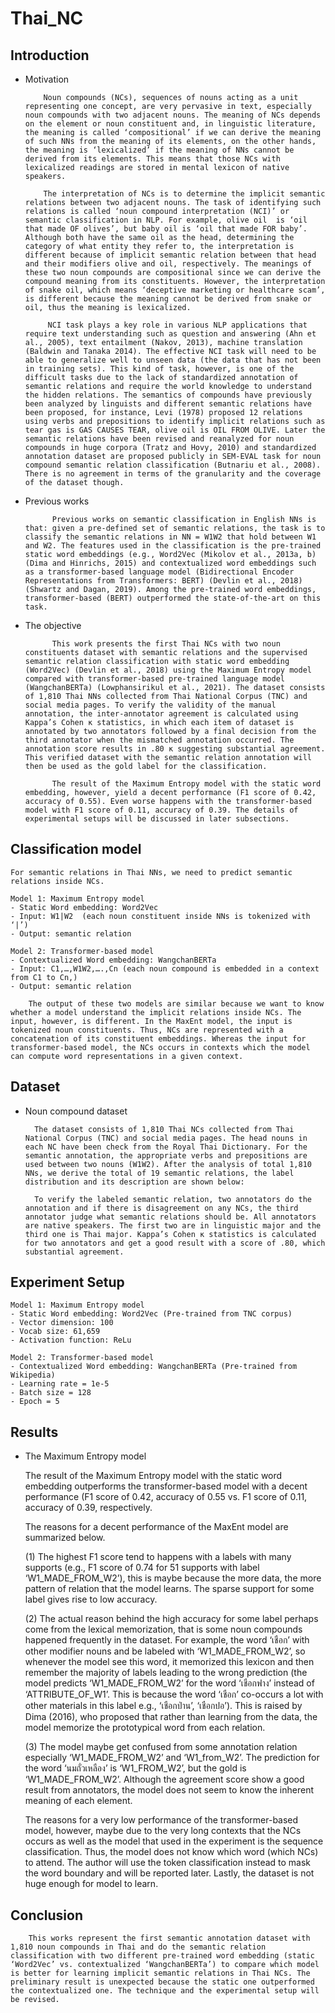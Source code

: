 # Thai_NC

## Introduction
- Motivation

          Noun compounds (NCs), sequences of nouns acting as a unit representing one concept, are very pervasive in text, especially noun compounds with two adjacent nouns. The meaning of NCs depends on the element or noun constituent and, in linguistic literature, the meaning is called ‘compositional’ if we can derive the meaning of such NNs from the meaning of its elements, on the other hands, the meaning is ‘lexicalized’ if the meaning of NNs cannot be derived from its elements. This means that those NCs with lexicalized readings are stored in mental lexicon of native speakers.

          The interpretation of NCs is to determine the implicit semantic relations between two adjacent nouns. The task of identifying such relations is called ‘noun compound interpretation (NCI)’ or semantic classification in NLP. For example, olive oil  is ‘oil that made OF olives’, but baby oil is ‘oil that made FOR baby’. Although both have the same oil as the head, determining the category of what entity they refer to, the interpretation is different because of implicit semantic relation between that head and their modifiers olive and oil, respectively. The meanings of these two noun compounds are compositional since we can derive the compound meaning from its constituents. However, the interpretation of snake oil, which means ‘deceptive marketing or healthcare scam’, is different because the meaning cannot be derived from snake or oil, thus the meaning is lexicalized. 

           NCI task plays a key role in various NLP applications that require text understanding such as question and answering (Ahn et al., 2005), text entailment (Nakov, 2013), machine translation (Baldwin and Tanaka 2014). The effective NCI task will need to be able to generalize well to unseen data (the data that has not been in training sets). This kind of task, however, is one of the difficult tasks due to the lack of standardized annotation of semantic relations and require the world knowledge to understand the hidden relations. The semantics of compounds have previously been analyzed by linguists and different semantic relations have been proposed, for instance, Levi (1978) proposed 12 relations using verbs and prepositions to identify implicit relations such as tear gas is GAS CAUSES TEAR, olive oil is OIL FROM OLIVE. Later the semantic relations have been revised and reanalyzed for noun compounds in huge corpora (Tratz and Hovy, 2010) and standardized annotation dataset are proposed publicly in SEM-EVAL task for noun compound semantic relation classification (Butnariu et al., 2008). There is no agreement in terms of the granularity and the coverage of the dataset though.
- Previous works

	        Previous works on semantic classification in English NNs is that: given a pre-defined set of semantic relations, the task is to classify the semantic relations in NN = W1W2 that hold between W1 and W2. The features used in the classification is the pre-trained static word embeddings (e.g., Word2Vec (Mikolov et al., 2013a, b) (Dima and Hinrichs, 2015) and contextualized word embeddings such as a transformer-based language model (Bidirectional Encoder Representations from Transformers: BERT) (Devlin et al., 2018) (Shwartz and Dagan, 2019). Among the pre-trained word embeddings, transformer-based (BERT) outperformed the state-of-the-art on this task.

- The objective

	        This work presents the first Thai NCs with two noun constituents dataset with semantic relations and the supervised semantic relation classification with static word embedding (Word2Vec) (Devlin et al., 2018) using the Maximum Entropy model compared with transformer-based pre-trained language model (WangchanBERTa) (Lowphansirikul et al., 2021). The dataset consists of 1,810 Thai NNs collected from Thai National Corpus (TNC) and social media pages. To verify the validity of the manual annotation, the inter-annotator agreement is calculated using Kappa’s Cohen κ statistics, in which each item of dataset is annotated by two annotators followed by a final decision from the third annotator when the mismatched annotation occurred. The annotation score results in .80 κ suggesting substantial agreement. This verified dataset with the semantic relation annotation will then be used as the gold label for the classification.

	        The result of the Maximum Entropy model with the static word embedding, however, yield a decent performance (F1 score of 0.42, accuracy of 0.55). Even worse happens with the transformer-based model with F1 score of 0.11, accuracy of 0.39. The details of experimental setups will be discussed in later subsections.


## Classification model

	For semantic relations in Thai NNs, we need to predict semantic relations inside NCs. 

	Model 1: Maximum Entropy model
	- Static Word embedding: Word2Vec
	- Input: W1|W2  (each noun constituent inside NNs is tokenized with ‘|’)
	- Output: semantic relation 

	Model 2: Transformer-based model 
	- Contextualized Word embedding: WangchanBERTa
	- Input: C1,…,W1W2,….,Cn (each noun compound is embedded in a context from C1 to Cn,)
	- Output: semantic relation 

        The output of these two models are similar because we want to know whether a model understand the implicit relations inside NCs. The input, however, is different. In the MaxEnt model, the input is tokenized noun constituents. Thus, NCs are represented with a concatenation of its constituent embeddings. Whereas the input for transformer-based model, the NCs occurs in contexts which the model can compute word representations in a given context.  

## Dataset
- Noun compound dataset

        The dataset consists of 1,810 Thai NCs collected from Thai National Corpus (TNC) and social media pages. The head nouns in each NC have been check from the Royal Thai Dictionary. For the semantic annotation, the appropriate verbs and prepositions are used between two nouns (W1W2). After the analysis of total 1,810 NNs, we derive the total of 19 semantic relations, the label distribution and its description are shown below:

        To verify the labeled semantic relation, two annotators do the annotation and if there is disagreement on any NCs, the third annotator judge what semantic relations should be. All annotators are native speakers. The first two are in linguistic major and the third one is Thai major. Kappa’s Cohen κ statistics is calculated for two annotators and get a good result with a score of .80, which substantial agreement.


## Experiment Setup
	Model 1: Maximum Entropy model
	- Static Word embedding: Word2Vec (Pre-trained from TNC corpus)
	- Vector dimension: 100
	- Vocab size: 61,659
	- Activation function: ReLu

	Model 2: Transformer-based model 
	- Contextualized Word embedding: WangchanBERTa (Pre-trained from Wikipedia)
	- Learning rate = 1e-5
	- Batch size = 128
	- Epoch = 5

## Results
- The Maximum Entropy model

    The result of the Maximum Entropy model with the static word embedding outperforms the transformer-based model with a decent performance (F1 score of 0.42, accuracy of 0.55 vs. F1 score of 0.11, accuracy of 0.39, respectively. 

    The reasons for a decent performance of the MaxEnt model are summarized below.

    (1) The highest F1 score tend to happens with a labels with many supports (e.g., F1 score of 0.74 for 51 supports with label ‘W1_MADE_FROM_W2’), this is maybe because the more data, the more pattern of relation that the model learns. The sparse support for some label gives rise to low accuracy.

    (2) The actual reason behind the high accuracy for some label perhaps come from the lexical memorization, that is some noun compounds happened frequently in the dataset. For example, the word ‘เชือก’ with other modifier nouns and be labeled with ‘W1_MADE_FROM_W2’, so whenever the model see this word, it memorized this lexicon and then remember the majority of labels leading to the wrong prediction (the model predicts ‘W1_MADE_FROM_W2’ for the word ‘เชือกฟาง’ instead of ‘ATTRIBUTE_OF_W1’. This is because the word ‘เชือก’ co-occurs a lot with other materials in this label e.g., ‘เชือกป่าน’, ‘เชือกปอ’). This is raised by Dima (2016), who proposed that rather than learning from the data, the model memorize the prototypical word from each relation.

    (3) The model maybe get confused from some annotation relation especially ‘W1_MADE_FROM_W2’ and ‘W1_from_W2’. The prediction for the word ‘นมถั่วเหลือง’ is ‘W1_FROM_W2’, but the gold is ‘W1_MADE_FROM_W2’. Although the agreement score show a good result from annotators, the model does not seem to know the inherent meaning of each element.

    The reasons for a very low performance of the transformer-based model, however, maybe due to the very long contexts that the NCs occurs as well as the model that used in the experiment is the sequence classification. Thus, the model does not know which word (which NCs) to attend. The author will use the token classification instead to mask the word boundary and will be reported later. Lastly, the dataset is not huge enough for model to learn. 


## Conclusion
	    This works represent the first semantic annotation dataset with 1,810 noun compounds in Thai and do the semantic relation classification with two different pre-trained word embedding (static ‘Word2Vec’ vs. contextualized ‘WangchanBERTa’) to compare which model is better for learning implicit semantic relations in Thai NCs. The preliminary result is unexpected because the static one outperformed the contextualized one. The technique and the experimental setup will be revised. 
